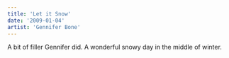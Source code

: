 ```yaml
---
title: 'Let it Snow'
date: '2009-01-04'
artist: 'Gennifer Bone'
---
```


A bit of filler Gennifer did. A wonderful snowy day in the middle of winter.